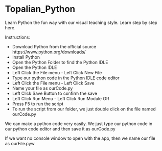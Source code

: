 # Topalian_Python
Learn Python the fun way with our visual teaching style. Learn step by step here.

Instructions:
  * Download Python from the official source https://www.python.org/downloads/
  * Install Python
  * Open the Python Folder to find the Python IDLE
  * Open the Python IDLE
  * Left Click the File menu - Left Click New File
  * Type our python code in the Python IDLE code editor
  * Left Click the File menu - Left Click Save
  * Name your file as ourCode.py
  * Left Click Save Button to confirm the save
  * Left Click Run Menu - Left Click Run Module OR
  * Press F5 to run the script
  * To run the script from our folder, we just double click on the file named ourCode.py
  
  We can make a python code very easily. We just type our python code in our python code editor and then save it as ourCode.py
  
  If we want no console window to open with the app, then we name our file as ourFile.pyw
